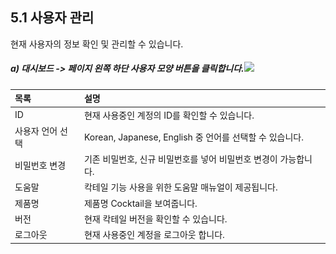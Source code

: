 ## 5.1 사용자 관리

현재 사용자의 정보 확인 및 관리할 수 있습니다.

##### a\)    대시보드 -&gt; 페이지 왼쪽 하단 사용자 모양 버튼을 클릭합니다.![](/assets/2.1대시보드.png)

| 목록 | 설명 |
| :--- | :--- |
| ID | 현재 사용중인 계정의 ID를 확인할 수 있습니다. |
| 사용자 언어 선택 | Korean, Japanese, English 중 언어를 선택할 수 있습니다. |
| 비밀번호 변경 | 기존 비밀번호, 신규 비밀번호를 넣어 비밀번호 변경이 가능합니다. |
| 도움말 | 칵테일 기능 사용을 위한 도움말 매뉴얼이 제공됩니다. |
| 제품명 | 제품명 Cocktail을 보여줍니다. |
| 버전 | 현재 칵테일 버전을 확인할 수 있습니다. |
| 로그아웃 | 현재 사용중인 계정을 로그아웃 합니다. |



